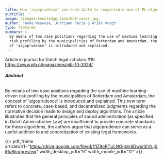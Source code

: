```yaml
---
title: How 'algoprudence' can contribute to responsible use of ML-algorithms
subtitle: ''
image: /images/knowledge_base/NJB-cover.jpg
author: 'Anne Meuwese, Jurriaan Parie & Ariën Voogt'
type: featured
summary: >-
  By means of two case positions regarding the use of machine learning-driven
  risk profiling by the municipalities of Rotterdam and Amsterdam, the concept
  of 'algoprudence' is introduced and explained.
---
```


Article in journal for Dutch legal scholars #10 https://www.njb.nl/magazines/njb-10-2024/

###### **Abstract**

By means of two case positions regarding the use of machine learning-driven risk profiling by the municipalities of Rotterdam and Amsterdam, the concept of 'algoprudence' is introduced and explained. This new term refers to concrete, case-based, and decentralized judgments regarding the normative decision made to design and deploy algorithms. The article illustrates that the general principles of sound administration (as specified in Dutch Administrative Law) are insufficient to provide concrete standards for these algorithms, the authors argue that algoprudence can serve as a useful addition to and concretization of existing legal frameworks.

{{< pdf_frame articleUrl1="https://drive.google.com/file/d/1fIZ9oRTULNOlgzk6Dwsr3hYujSiRu85n/preview" width_desktop_pdf="6" width_mobile_pdf="12" >}}
